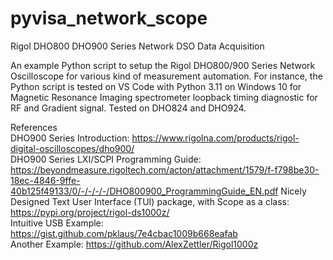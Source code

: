 # pyvisa_network_scope
Rigol DHO800 DHO900 Series Network DSO Data Acquisition

An example Python script to setup the Rigol DHO800/900 Series Network Oscilloscope for various kind of measurement automation.  For instance, the Python script is tested on VS Code with Python 3.11 on Windows 10 for Magnetic Resonance Imaging spectrometer loopback timing diagnostic for RF and Gradient signal.  Tested on DHO824 and DHO924.  

References  
DHO900 Series Introduction: https://www.rigolna.com/products/rigol-digital-oscilloscopes/dho900/  
DHO900 Series LXI/SCPI Programming Guide: https://beyondmeasure.rigoltech.com/acton/attachment/1579/f-f798be30-18ec-4846-9ffe-40b125f49133/0/-/-/-/-/DHO800900_ProgrammingGuide_EN.pdf
Nicely Designed Text User Interface (TUI) package, with Scope as a class:  https://pypi.org/project/rigol-ds1000z/  
Intuitive USB Example: https://gist.github.com/pklaus/7e4cbac1009b668eafab  
Another Example: https://github.com/AlexZettler/Rigol1000z  
